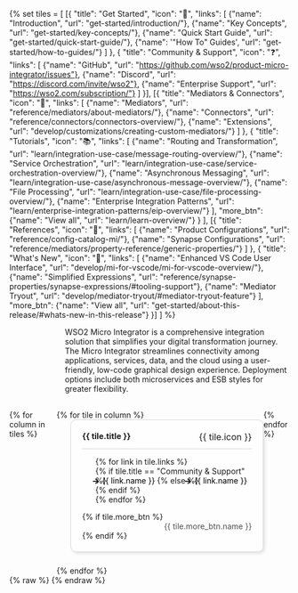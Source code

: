 {% set tiles = [
    [{
        "title": "Get Started",
        "icon": "🚀",
        "links": [
            {"name": "Introduction", "url": "get-started/introduction/"},
            {"name": "Key Concepts", "url": "get-started/key-concepts/"},
            {"name": "Quick Start Guide", "url": "get-started/quick-start-guide/"},
            {"name": '"How To" Guides', "url": "get-started/how-to-guides/"}
        ]
    },
    {
        "title": "Community & Support",
        "icon": "❓",
        "links": [
            {"name": "GitHub", "url": "https://github.com/wso2/product-micro-integrator/issues"},
            {"name": "Discord", "url": "https://discord.com/invite/wso2"},
            {"name": "Enterprise Support", "url": "https://wso2.com/subscription/"}
        ]
    }],
    [{
        "title": "Mediators & Connectors",
        "icon": "🔗",
        "links": [
            {"name": "Mediators", "url": "reference/mediators/about-mediators/"},
            {"name": "Connectors", "url": "reference/connectors/connectors-overview/"},
            {"name": "Extensions", "url": "develop/customizations/creating-custom-mediators/"}
        ]
    },
    {
        "title": "Tutorials",
        "icon": "📚",
        "links": [
            {"name": "Routing and Transformation", "url": "learn/integration-use-case/message-routing-overview/"},
            {"name": "Service Orchestration", "url": "learn/integration-use-case/service-orchestration-overview/"},
            {"name": "Asynchronous Messaging", "url": "learn/integration-use-case/asynchronous-message-overview/"},
            {"name": "File Processing", "url": "learn/integration-use-case/file-processing-overview/"},
            {"name": "Enterprise Integration Patterns", "url": "learn/enterprise-integration-patterns/eip-overview/"}
        ],
        "more_btn": {"name": "View all", "url": "learn/learn-overview/"}
    }
    ],
    [{
        "title": "References",
        "icon": "🔧",
        "links": [
            {"name": "Product Configurations", "url": "reference/config-catalog-mi/"},
            {"name": "Synapse Configurations", "url": "reference/mediators/property-reference/generic-properties/"}
        ]
    },
    {
        "title": "What's New",
        "icon": "📢",
        "links": [
            {"name": "Enhanced VS Code User Interface", "url": "develop/mi-for-vscode/mi-for-vscode-overview/"},
            {"name": "Simplified Expressions", "url": "reference/synapse-properties/synapse-expressions/#tooling-support"},
            {"name": "Mediator Tryout", "url": "develop/mediator-tryout/#mediator-tryout-feature"}
        ],
        "more_btn": {"name": "View all", "url": "get-started/about-this-release/#whats-new-in-this-release"}
    }]
] %}

<div class="homePage">
    <div class="description-section">
        <div>
            WSO2 Micro Integrator is a comprehensive integration solution that simplifies your digital transformation journey. The Micro Integrator streamlines connectivity among applications, services, data, and the cloud using a user-friendly, low-code graphical design experience. Deployment options include both microservices and ESB styles for greater flexibility.
        </div>
        <div>
            <a href="https://wso2.com/micro-integrator/" class="banner-link"></a>
        </div>
    </div>
    <div class="section02">
        <div class="tiles-container">
            {% for column in tiles %}
            <div class="tiles-column">
                {% for tile in column %}
                <div class="tile">
                    <div class="tile-header">
                        <h3>{{ tile.title }}</h3>
                        <span class="tile-icon">{{ tile.icon }}</span>
                    </div>
                    <ul class="links-list">
                        {% for link in tile.links %}
                        <li>
                            {% if tile.title == "Community & Support" %}
                                <a href="{{ link.url }}" target="_blank" class="link">{{ link.name }}</a>
                            {% else %}
                                <a href="{{ base_path }}/{{ link.url }}" class="link">{{ link.name }}</a>
                            {% endif %}
                        </li>
                        {% endfor %}
                    </ul>
                    {% if tile.more_btn %}
                    <div class="button-container">
                        <a href="{{base_path}}/{{ tile.more_btn.url }}" class="view-all-button">{{ tile.more_btn.name }}</a>
                    </div>
                    {% endif %}
                </div>
                {% endfor %}
            </div>
            {% endfor %}
        </div>
    </div>
</div>
{% raw %}
<style>
.md-sidebar.md-sidebar--primary {
    display: none;
}
.md-sidebar.md-sidebar--secondary{
    display: none;
}
.section02 {
    display: flex;
    justify-content: center;
    /* background: linear-gradient(100deg, #fff9ee, #ffffff); */
}
header.md-header .md-header__button:not([hidden]) {
    /* display: none; */
}
.about-home {
    display: flex;
}
.about-home div:first-child {
    width: 50%;
    padding-top: 20px;
}
.about-home div:nth-child(2) {
    width: 50%;
}
@media screen and (max-width: 76.1875em) {
    .md-sidebar.md-sidebar--primary {
        display: block;
    }
}
@media screen and (max-width: 945px) {
    .about-home div:first-child {
        width: 100%;
    }
    .about-home div:nth-child(2) {
        width: 100%;
    }
    .about-home {
        flex-direction: column;
    }
    .md-typeset a {
        background-position-x: left;
    }
    .download-btn-wrapper {
        display: block;
        text-align: center;
    }
}
.md-typeset h1{
    visibility: hidden;
    margin-bottom: 0;
}
.md-search-result__article.md-typeset h1{
    visibility: visible;
}
.description-section {
    display: flex;
    justify-content: space-between;
    align-items: center;
    margin-bottom: 30px;
    margin-left: 100px;
}
.tiles-container {
    display: flex;
    align-items: start;
}
.tile {
    display: inline-block;
    vertical-align: top;
    background-color: rgba(255, 255, 255, 0.6); 
    padding: 20px;
    border-radius: 10px;
    box-shadow: 3px 3px 5px rgba(0, 0, 0, 0.1);
    transition: transform 0.2s ease-in-out;
    position: relative;
    border: 1px solid rgb(215, 215, 215);
    display: flex;
    flex-direction: column;
    justify-content: flex-start;
    margin: 0 0 25px 25px;
}
.tile:hover {
    transform: scale(1.01);
}
.tile-header {
    display: flex;
    justify-content: space-between;
    border-bottom: 1px solid rgb(215, 215, 215);
}
.tile h3 {
    font-size: 0.9rem;
    margin-top: 0px;
}
.tile-icon {
    margin-left: 30px;
    font-size: 1rem;
}
.links-list li {
    list-style-type: none;
}
.link {
    display: inline-block;
    margin-left: -30px;
    color:rgb(0, 0, 0) !important;
    text-decoration: none;
}
.link:hover {
    color: rgb(255, 112, 67) !important;
    text-decoration: none;
}
.link:before {
    content: '→';
    font-weight: bold;
    margin-right: 5px;
}
.button-container {
    text-align: right;
}
.view-all-button {
    display: inline-block;
    background-color: none;
    color: rgb(80, 80, 80) !important;
    text-decoration: none;
    border-radius: 5px;
}
.view-all-button:hover {
    color: rgb(255, 112, 67) !important;
}
</style>
<script>
  document.addEventListener("DOMContentLoaded", function() {
    document.querySelectorAll(".link").forEach(function(link) {
      link.addEventListener("click", function(event) {
        gtag('event', 'link_click', {
          'event_category': 'engagement',
          'event_label': event.target.textContent,
          'link_url': event.target.href
        });
      });
    });
  });
</script>
{% endraw %}
